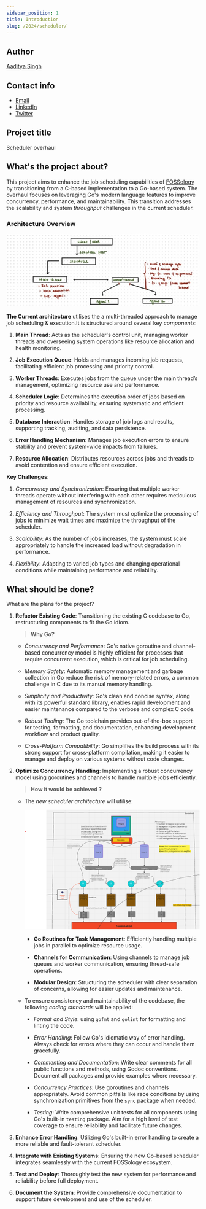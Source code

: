 ```yaml
---
sidebar_position: 1
title: Introduction
slug: /2024/scheduler/
---
```

<!--
SPDX-License-Identifier: CC-BY-SA-4.0

SPDX-FileCopyrightText: 2024 Aditya Singh <email.here>
-->

## Author

[Aaditya Singh](https://github.com/Aaditya-Singh78)

## Contact info

- [Email](mailto:singh.aaditya889@gmail.com)
- [LinkedIn](https://linkedin.com/in/aadi-singh)
- [Twitter](https://twitter.com/__Aadityasingh)

## Project title

Scheduler overhaul

## What's the project about?

This project aims to enhance the job scheduling capabilities of [FOSSology](https://github.com/fossology/fossology) by transitioning from a C-based implementation to a Go-based system. The overhaul focuses on leveraging Go's modern language features to improve concurrency, performance, and maintainability. This transition addresses the scalability and system *throughput* challenges in the current scheduler.


### Architecture Overview
![C-architecture](./asset/c_arch.jpg)

**The Current architecture** utilises the a multi-threaded approach to manage job scheduling & execution.It is structured around several key *components*:

1. **Main Thread**: Acts as the scheduler's control unit, managing worker threads and overseeing system operations like resource allocation and health monitoring.

2. **Job Execution Queue**: Holds and manages incoming job requests, facilitating efficient job processing and priority control.

3. **Worker Threads**: Executes jobs from the queue under the main thread’s management, optimizing resource use and performance.

4. **Scheduler Logic**: Determines the execution order of jobs based on priority and resource availability, ensuring systematic and efficient processing.

5. **Database Interaction**: Handles storage of job logs and results, supporting tracking, auditing, and data persistence.

6. **Error Handling Mechanism**: Manages job execution errors to ensure stability and prevent system-wide impacts from failures.

7. **Resource Allocation**: Distributes resources across jobs and threads to avoid contention and ensure efficient execution.

**Key Challenges**:

1. *Concurrency and Synchronization*: Ensuring that multiple worker threads operate without interfering with each other requires meticulous management of resources and synchronization.

2. *Efficiency and Throughput*: The system must optimize the processing of jobs to minimize wait times and maximize the throughput of the scheduler.

3. *Scalability*: As the number of jobs increases, the system must scale appropriately to handle the increased load without degradation in performance.

4. *Flexibility*: Adapting to varied job types and changing operational conditions while maintaining performance and reliability.

## What should be done?

What are the plans for the project?

1. **Refactor Existing Code**: Transitioning the existing C codebase to Go, restructuring components to fit the Go idiom.

   > **Why Go?**

    - *Concurrency and Performance*: Go's native goroutine and channel-based concurrency model is highly efficient for processes that require concurrent execution, which is critical for job scheduling.

    - *Memory Safety*: Automatic memory management and garbage collection in Go reduce the risk of memory-related errors, a common challenge in C due to its manual memory handling.

    - *Simplicity and Productivity*: Go's clean and concise syntax, along with its powerful standard library, enables rapid development and easier maintenance compared to the verbose and complex C code.

    - *Robust Tooling*: The Go toolchain provides out-of-the-box support for testing, formatting, and documentation, enhancing development workflow and product quality.

    - *Cross-Platform Compatibility*: Go simplifies the build process with its strong support for cross-platform compilation, making it easier to manage and deploy on various systems without code changes.

2. **Optimize Concurrency Handling**: Implementing a robust concurrency model using goroutines and channels to handle multiple jobs efficiently.

    > **How it would be achieved ?**

    - The *new scheduler architecture* will utilise:

        ![architecture](./asset/golang_arch.png)

        - **Go Routines for Task Management**: Efficiently handling multiple jobs in parallel to optimize resource usage.

        - **Channels for Communication**: Using channels to manage job queues and worker communication, ensuring thread-safe operations.

        - **Modular Design**: Structuring the scheduler with clear separation of concerns, allowing for easier updates and maintenance.

    - To ensure consistency and maintainability of the codebase, the following *coding standards* will be applied:

        - *Format and Style*: using `gofmt` and `golint` for formatting and linting the code.

        - *Error Handling*: Follow Go's idiomatic way of error handling. Always check for errors where they can occur and handle them gracefully.
        
        - *Commenting and Documentation*: Write clear comments for all public functions and methods, using Godoc conventions. Document all packages and provide examples where necessary.
        
        - *Concurrency Practices*: Use goroutines and channels appropriately. Avoid common pitfalls like race conditions by using synchronization primitives from the `sync` package when needed.
        
        - *Testing*: Write comprehensive unit tests for all components using Go's built-in `testing` package. Aim for a high level of test coverage to ensure reliability and facilitate future changes.

3. **Enhance Error Handling**: Utilizing Go's built-in error handling to create a more reliable and fault-tolerant scheduler.

4. **Integrate with Existing Systems**: Ensuring the new Go-based scheduler integrates seamlessly with the current FOSSology ecosystem.

5. **Test and Deploy**: Thoroughly test the new system for performance and reliability before full deployment.

6. **Document the System**: Provide comprehensive documentation to support future development and use of the scheduler.

